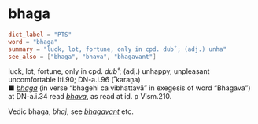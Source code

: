# bhaga

``` toml
dict_label = "PTS"
word = "bhaga"
summary = "luck, lot, fortune, only in cpd. dub˚; (adj.) unha"
see_also = ["bhaga", "bhava", "bhagavant"]
```

luck, lot, fortune, only in cpd. *dub˚*; (adj.) unhappy, unpleasant uncomfortable Iti.90; DN\-a.i.96 (˚karaṇa)  
■ *[bhaga](bhaga.md)* (in verse “bhagehi ca vibhattavā” in exegesis of word “Bhagava”) at DN\-a.i.34 read *[bhava](bhava.md)*, as read at id. p Vism.210.

Vedic bhaga, *bhaj*, see *[bhagavant](bhagavant.md)* etc.

